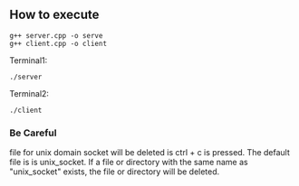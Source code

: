 ## How to execute

```
g++ server.cpp -o serve
g++ client.cpp -o client
```

Terminal1:
```
./server
```
Terminal2:
```
./client
```

### Be Careful
file for unix domain socket will be deleted is ctrl + c is pressed.
The default file is is unix_socket.
If a file or directory with the same name as "unix_socket" exists, the file or directory will be deleted.
